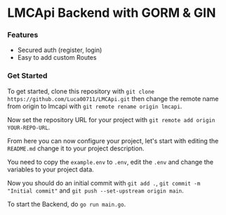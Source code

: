 # LMCApi Backend with GORM & GIN

### Features

- Secured auth (register, login)
- Easy to add custom Routes

### Get Started

To get started,
clone this repository with `git clone https://github.com/Luca00711/LMCApi.git`
then change the remote name from origin to lmcapi with
`git remote rename origin lmcapi`.

Now set the repository URL for your project with
`git remote add origin YOUR-REPO-URL`.

From here you can now configure your project, let's start with
editing the `README.md` change it to your project description.

You need to copy the `example.env` to `.env`, edit the `.env`
and change the variables to your project data.

Now you should do an initial commit with `git add .`, `git commit -m "Initial commit"`
and `git push --set-upstream origin main`.

To start the Backend, do `go run main.go`.